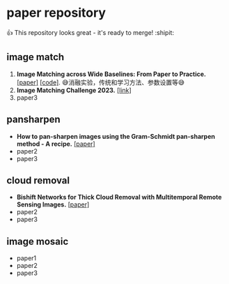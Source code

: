 # paper repository
:+1: This repository looks great - it's ready to merge! :shipit:
## image match
1. __Image Matching across Wide Baselines: From Paper to Practice.__  [[paper]](https://arxiv.org/abs/2003.01587) [[code]](https://github.com/vcg-uvic/image-matching-benchmark). :sweat_smile:消融实验，传统和学习方法、参数设置等:sweat_smile:
3. __Image Matching Challenge 2023.__  [[link]](https://www.kaggle.com/code/qi7axu/imc-2023-submission-example)
4. paper3

## pansharpen
- __How to pan-sharpen images using the Gram-Schmidt pan-sharpen method - A recipe.__  [[paper]](https://www.researchgate.net/publication/274676820_How_to_pan-sharpen_images_using_the_Gram-Schmidt_pan-sharpen_method_-_A_recipe)
- paper2
- paper3

## cloud removal
- __Bishift Networks for Thick Cloud Removal with Multitemporal Remote Sensing Images.__  [[paper]](https://www.hindawi.com/journals/ijis/2023/9953198/)
- paper2
- paper3

## image mosaic
- paper1
- paper2
- paper3
